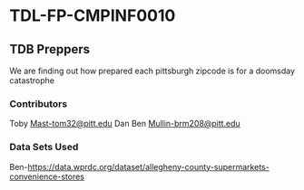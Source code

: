 # TDL-FP-CMPINF0010

## TDB Preppers
We are finding out how prepared each pittsburgh zipcode is for a doomsday catastrophe 

### Contributors
Toby Mast-tom32@pitt.edu
Dan
Ben Mullin-brm208@pitt.edu

### Data Sets Used
Ben-https://data.wprdc.org/dataset/allegheny-county-supermarkets-convenience-stores

